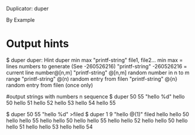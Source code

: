 
Duplicator: duper

By Example

# Output hints
$ duper 
duper: Hint
duper min max "printf-string" file1, file2...
min max  = lines numbers to generate (See -260526216)
"printf-string" -260526216 = current line number@[n,m] 
"printf-string" @[n,m] random number in n to m range
"printf-string" @(n) random entry from filen
"printf-string" @{n} random entry from filen (once only)

#output strings with numbers n sequence 
$ duper 50 55 "hello %d"
hello 50
hello 51
hello 52
hello 53
hello 54
hello 55

$ duper 50 55 "hello %d" >filed
$ duper 1 9 "hello @(1)" filed 
hello hello 50
hello hello 55
hello hello 50
hello hello 55
hello hello 52
hello hello 50
hello hello 51
hello hello 53
hello hello 54
